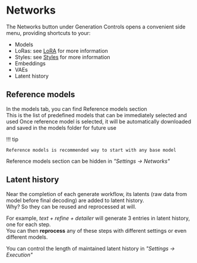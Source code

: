 # Networks

The Networks button under Generation Controls opens a convenient side menu, providing shortcuts to your:
- Models
- LoRas: see [LoRA](LoRA.md) for more information
- Styles: see [Styles](Styles.md) for more information
- Embeddings
- VAEs
- Latent history

## Reference models

In the models tab, you can find Reference models section  
This is the list of predefined models that can be immediately selected and used
Once reference model is selected, it will be automatically downloaded and saved in the models folder for future use  

!!! tip

    Reference models is recommended way to start with any base model

Reference models section can be hidden in *"Settings -> Networks"*  

## Latent history  

Near the completion of each generate workflow, its latents (raw data from model before final decoding) are added to latent history.  
Why? So they can be reused and reprocessed at will.  

For example, *text + refine + detailer* will generate 3 entries in latent history, one for each step.  
You can then **reprocess** any of these steps with different settings or even different models.

You can control the length of maintained latent history in *"Settings -> Execution"*
